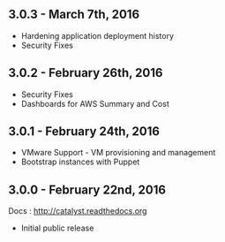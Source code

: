 
3.0.3 - March 7th, 2016
----------------------------
* Hardening application deployment history
* Security Fixes

3.0.2 - February 26th, 2016
----------------------------
* Security Fixes
* Dashboards for AWS Summary and Cost

3.0.1 - February 24th, 2016
---------------------------
* VMware Support - VM provisioning and management 
* Bootstrap instances with Puppet

3.0.0 - February 22nd, 2016
---------------------------

Docs : http://catalyst.readthedocs.org

* Initial public release
